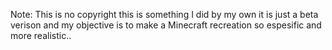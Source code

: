 Note: This is no copyright this is something
I did by my own it is just a beta verison 
and my objective is to make a Minecraft 
recreation so espesific and more realistic..
